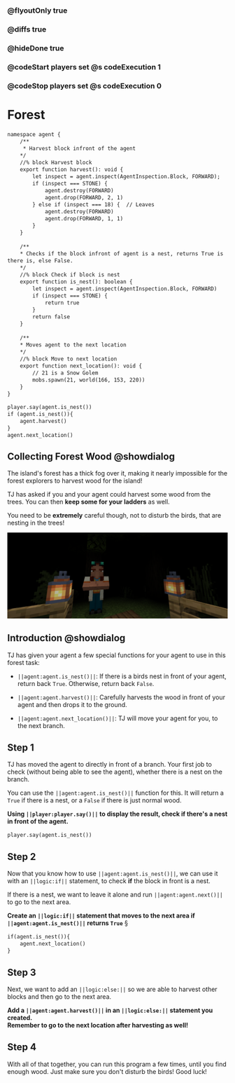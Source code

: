 ### @flyoutOnly true
### @diffs true
### @hideDone true
### @codeStart players set @s codeExecution 1
### @codeStop players set @s codeExecution 0

# Forest

```customts
namespace agent {
    /**
     * Harvest block infront of the agent
    */
    //% block Harvest block
    export function harvest(): void {
        let inspect = agent.inspect(AgentInspection.Block, FORWARD);
        if (inspect === STONE) {
            agent.destroy(FORWARD)
            agent.drop(FORWARD, 2, 1)
        } else if (inspect === 18) {  // Leaves
            agent.destroy(FORWARD)
            agent.drop(FORWARD, 1, 1)
        }
    }

    /**
    * Checks if the block infront of agent is a nest, returns True is there is, else False.
    */
    //% block Check if block is nest
    export function is_nest(): boolean {
        let inspect = agent.inspect(AgentInspection.Block, FORWARD)
        if (inspect === STONE) {
            return true
        }
        return false
    }

    /**
    * Moves agent to the next location
    */
    //% block Move to next location
    export function next_location(): void {
        // 21 is a Snow Golem
        mobs.spawn(21, world(166, 153, 220))
    }
}
```

```ghost
player.say(agent.is_nest())
if (agent.is_nest()){
    agent.harvest()
}
agent.next_location()
```


## Collecting Forest Wood @showdialog

The island's forest has a thick fog over it, making it nearly impossible for the forest explorers to harvest wood for the island!

TJ has asked if you and your agent could harvest some wood from the trees. You can then **keep some for your ladders** as well.

You need to be **extremely** careful though, not to disturb the birds, that are nesting in the trees!

![Cover image of forest](https://raw.githubusercontent.com/CausewayDigital/Minecraft-EE-MakeCode/refs/heads/master/tutorials/python-islands/island-2/forest/ForestCover.png)

## Introduction @showdialog

TJ has given your agent a few special functions for your agent to use in this forest task:

- ``||agent:agent.is_nest()||``: If there is a birds nest in front of your agent, return back `True`. Otherwise, return back `False`.

- ``||agent:agent.harvest()||``: Carefully harvests the wood in front of your agent and then drops it to the ground.

- ``||agent:agent.next_location()||``: TJ will move your agent for you, to the next branch.

## Step 1

TJ has moved the agent to directly in front of a branch. Your first job to check (without being able to see the agent), whether there is a nest on the branch.

You can use the ``||agent:agent.is_nest()||`` function for this. It will return a `True` if there is a nest, or a `False` if there is just normal wood.

**Using ``||player:player.say()||`` to display the result, check if there's a nest in front of the agent.**

```spy
player.say(agent.is_nest())
```

## Step 2

Now that you know how to use ``||agent:agent.is_nest()||``, we can use it with an ``||logic:if||`` statement, to check **if** the block in front is a nest.

If there is a nest, we want to leave it alone and run ``||agent:agent.next()||`` to go to the next area.

**Create an ``||logic:if||`` statement that moves to the next area if ``||agent:agent.is_nest()||`` returns `True`**
§
```spy
if(agent.is_nest()){
    agent.next_location()
}
```

## Step 3

Next, we want to add an ``||logic:else:||`` so we are able to harvest other blocks and then go to the next area.

**Add a ``||agent:agent.harvest()||`` in an ``||logic:else:||`` statement you created.**    
**Remember to go to the next location after harvesting as well!**

## Step 4

With all of that together, you can run this program a few times, until you find enough wood. Just make sure you don't disturb the birds! Good luck!
